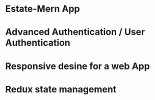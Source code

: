 # Estate-Mern App

# Advanced Authentication / User Authentication

# Responsive desine for a web App

# Redux state management

